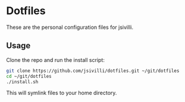 # Dotfiles

These are the personal configuration files for jsivilli.

## Usage

Clone the repo and run the install script:

```bash
git clone https://github.com/jsivilli/dotfiles.git ~/git/dotfiles
cd ~/git/dotfiles
./install.sh
```

This will symlink files to your home directory.

